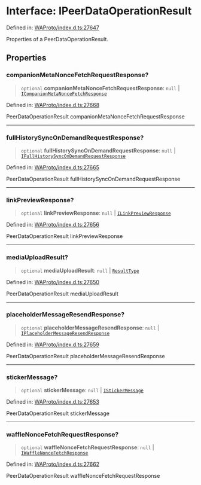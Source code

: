 # Interface: IPeerDataOperationResult

Defined in: [WAProto/index.d.ts:27647](https://github.com/Fokusdotid/Baileys/blob/c0c23ce3104b65dfcc64246c9ee8a49ef38993b5/WAProto/index.d.ts#L27647)

Properties of a PeerDataOperationResult.

## Properties

### companionMetaNonceFetchRequestResponse?

> `optional` **companionMetaNonceFetchRequestResponse**: `null` \| [`ICompanionMetaNonceFetchResponse`](../namespaces/PeerDataOperationResult/interfaces/ICompanionMetaNonceFetchResponse.md)

Defined in: [WAProto/index.d.ts:27668](https://github.com/Fokusdotid/Baileys/blob/c0c23ce3104b65dfcc64246c9ee8a49ef38993b5/WAProto/index.d.ts#L27668)

PeerDataOperationResult companionMetaNonceFetchRequestResponse

***

### fullHistorySyncOnDemandRequestResponse?

> `optional` **fullHistorySyncOnDemandRequestResponse**: `null` \| [`IFullHistorySyncOnDemandRequestResponse`](../namespaces/PeerDataOperationResult/interfaces/IFullHistorySyncOnDemandRequestResponse.md)

Defined in: [WAProto/index.d.ts:27665](https://github.com/Fokusdotid/Baileys/blob/c0c23ce3104b65dfcc64246c9ee8a49ef38993b5/WAProto/index.d.ts#L27665)

PeerDataOperationResult fullHistorySyncOnDemandRequestResponse

***

### linkPreviewResponse?

> `optional` **linkPreviewResponse**: `null` \| [`ILinkPreviewResponse`](../namespaces/PeerDataOperationResult/interfaces/ILinkPreviewResponse.md)

Defined in: [WAProto/index.d.ts:27656](https://github.com/Fokusdotid/Baileys/blob/c0c23ce3104b65dfcc64246c9ee8a49ef38993b5/WAProto/index.d.ts#L27656)

PeerDataOperationResult linkPreviewResponse

***

### mediaUploadResult?

> `optional` **mediaUploadResult**: `null` \| [`ResultType`](../../../../MediaRetryNotification/enumerations/ResultType.md)

Defined in: [WAProto/index.d.ts:27650](https://github.com/Fokusdotid/Baileys/blob/c0c23ce3104b65dfcc64246c9ee8a49ef38993b5/WAProto/index.d.ts#L27650)

PeerDataOperationResult mediaUploadResult

***

### placeholderMessageResendResponse?

> `optional` **placeholderMessageResendResponse**: `null` \| [`IPlaceholderMessageResendResponse`](../namespaces/PeerDataOperationResult/interfaces/IPlaceholderMessageResendResponse.md)

Defined in: [WAProto/index.d.ts:27659](https://github.com/Fokusdotid/Baileys/blob/c0c23ce3104b65dfcc64246c9ee8a49ef38993b5/WAProto/index.d.ts#L27659)

PeerDataOperationResult placeholderMessageResendResponse

***

### stickerMessage?

> `optional` **stickerMessage**: `null` \| [`IStickerMessage`](../../../interfaces/IStickerMessage.md)

Defined in: [WAProto/index.d.ts:27653](https://github.com/Fokusdotid/Baileys/blob/c0c23ce3104b65dfcc64246c9ee8a49ef38993b5/WAProto/index.d.ts#L27653)

PeerDataOperationResult stickerMessage

***

### waffleNonceFetchRequestResponse?

> `optional` **waffleNonceFetchRequestResponse**: `null` \| [`IWaffleNonceFetchResponse`](../namespaces/PeerDataOperationResult/interfaces/IWaffleNonceFetchResponse.md)

Defined in: [WAProto/index.d.ts:27662](https://github.com/Fokusdotid/Baileys/blob/c0c23ce3104b65dfcc64246c9ee8a49ef38993b5/WAProto/index.d.ts#L27662)

PeerDataOperationResult waffleNonceFetchRequestResponse
